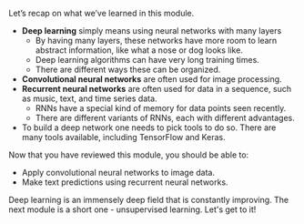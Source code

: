 Let’s recap on what we’ve learned in this module.

* __Deep learning__ simply means using neural networks with many layers
  * By having many layers, these networks have more room to learn abstract information, like what a nose or dog looks like.
  * Deep learning algorithms can have very long training times.
  * There are different ways these can be organized.
* __Convolutional neural networks__ are often used for image processing.
* __Recurrent neural networks__ are often used for data in a sequence, such as music, text, and time series data.
  * RNNs have a special kind of memory for data points seen recently.
  * There are different variants of RNNs, each with different advantages.
* To build a deep network one needs to pick tools to do so. There are many tools available, including TensorFlow and Keras.

Now that you have reviewed this module, you should be able to:

* Apply convolutional neural networks to image data.
* Make text predictions using recurrent neural networks.

Deep learning is an immensely deep field that is constantly improving. The next module is a short one - unsupervised learning. Let's get to it!
